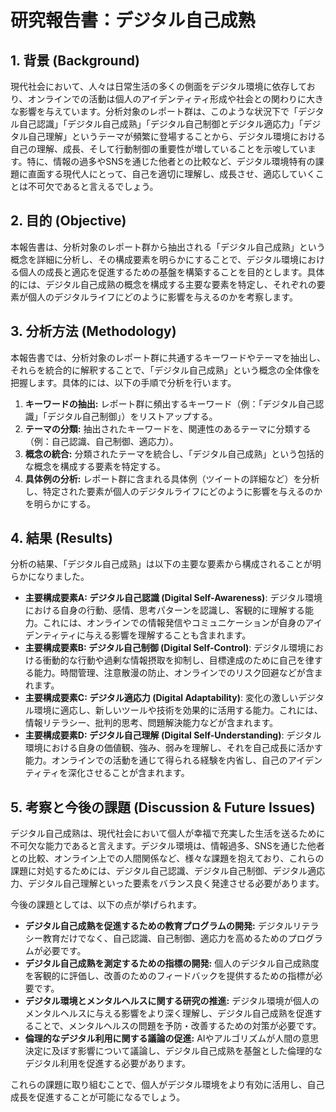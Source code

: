 # 研究報告書：デジタル自己成熟

## 1. 背景 (Background)
現代社会において、人々は日常生活の多くの側面をデジタル環境に依存しており、オンラインでの活動は個人のアイデンティティ形成や社会との関わりに大きな影響を与えています。分析対象のレポート群は、このような状況下で「デジタル自己認識」「デジタル自己成熟」「デジタル自己制御とデジタル適応力」「デジタル自己理解」というテーマが頻繁に登場することから、デジタル環境における自己の理解、成長、そして行動制御の重要性が増していることを示唆しています。特に、情報の過多やSNSを通じた他者との比較など、デジタル環境特有の課題に直面する現代人にとって、自己を適切に理解し、成長させ、適応していくことは不可欠であると言えるでしょう。

## 2. 目的 (Objective)
本報告書は、分析対象のレポート群から抽出される「デジタル自己成熟」という概念を詳細に分析し、その構成要素を明らかにすることで、デジタル環境における個人の成長と適応を促進するための基盤を構築することを目的とします。具体的には、デジタル自己成熟の概念を構成する主要な要素を特定し、それぞれの要素が個人のデジタルライフにどのように影響を与えるのかを考察します。

## 3. 分析方法 (Methodology)
本報告書では、分析対象のレポート群に共通するキーワードやテーマを抽出し、それらを統合的に解釈することで、「デジタル自己成熟」という概念の全体像を把握します。具体的には、以下の手順で分析を行います。

1.  **キーワードの抽出:** レポート群に頻出するキーワード（例：「デジタル自己認識」「デジタル自己制御」）をリストアップする。
2.  **テーマの分類:** 抽出されたキーワードを、関連性のあるテーマに分類する（例：自己認識、自己制御、適応力）。
3.  **概念の統合:** 分類されたテーマを統合し、「デジタル自己成熟」という包括的な概念を構成する要素を特定する。
4.  **具体例の分析:** レポート群に含まれる具体例（ツイートの詳細など）を分析し、特定された要素が個人のデジタルライフにどのように影響を与えるのかを明らかにする。

## 4. 結果 (Results)
分析の結果、「デジタル自己成熟」は以下の主要な要素から構成されることが明らかになりました。

-   **主要構成要素A: デジタル自己認識 (Digital Self-Awareness)**: デジタル環境における自身の行動、感情、思考パターンを認識し、客観的に理解する能力。これには、オンラインでの情報発信やコミュニケーションが自身のアイデンティティに与える影響を理解することも含まれます。
-   **主要構成要素B: デジタル自己制御 (Digital Self-Control)**: デジタル環境における衝動的な行動や過剰な情報摂取を抑制し、目標達成のために自己を律する能力。時間管理、注意散漫の防止、オンラインでのリスク回避などが含まれます。
-   **主要構成要素C: デジタル適応力 (Digital Adaptability)**: 変化の激しいデジタル環境に適応し、新しいツールや技術を効果的に活用する能力。これには、情報リテラシー、批判的思考、問題解決能力などが含まれます。
-   **主要構成要素D: デジタル自己理解 (Digital Self-Understanding)**: デジタル環境における自身の価値観、強み、弱みを理解し、それを自己成長に活かす能力。オンラインでの活動を通じて得られる経験を内省し、自己のアイデンティティを深化させることが含まれます。

## 5. 考察と今後の課題 (Discussion & Future Issues)
デジタル自己成熟は、現代社会において個人が幸福で充実した生活を送るために不可欠な能力であると言えます。デジタル環境は、情報過多、SNSを通じた他者との比較、オンライン上での人間関係など、様々な課題を抱えており、これらの課題に対処するためには、デジタル自己認識、デジタル自己制御、デジタル適応力、デジタル自己理解といった要素をバランス良く発達させる必要があります。

今後の課題としては、以下の点が挙げられます。

*   **デジタル自己成熟を促進するための教育プログラムの開発:** デジタルリテラシー教育だけでなく、自己認識、自己制御、適応力を高めるためのプログラムが必要です。
*   **デジタル自己成熟を測定するための指標の開発:** 個人のデジタル自己成熟度を客観的に評価し、改善のためのフィードバックを提供するための指標が必要です。
*   **デジタル環境とメンタルヘルスに関する研究の推進:** デジタル環境が個人のメンタルヘルスに与える影響をより深く理解し、デジタル自己成熟を促進することで、メンタルヘルスの問題を予防・改善するための対策が必要です。
*   **倫理的なデジタル利用に関する議論の促進:** AIやアルゴリズムが人間の意思決定に及ぼす影響について議論し、デジタル自己成熟を基盤とした倫理的なデジタル利用を促進する必要があります。

これらの課題に取り組むことで、個人がデジタル環境をより有効に活用し、自己成長を促進することが可能になるでしょう。
